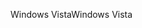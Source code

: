 <span data-ttu-id="8baf8-101">Windows Vista</span><span class="sxs-lookup"><span data-stu-id="8baf8-101">Windows Vista</span></span>